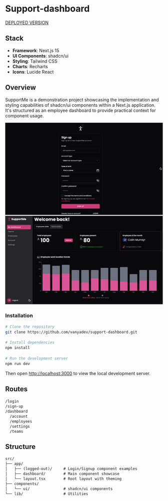 # Support-dashboard 

[DEPLOYED VERSION](https://vanyadev-support-dashboard.vercel.app/)

## Stack

- **Framework**: Next.js 15
- **UI Components**: shadcn/ui
- **Styling**: Tailwind CSS
- **Charts**: Recharts
- **Icons**: Lucide React

## Overview

SupportMe is a demonstration project showcasing the implementation and styling capabilities of shadcn/ui components within a Next.js application. It's structured as an employee dashboard to provide practical context for component usage.

![Support-Dashboard-login](./public/images/singup.png)
![Support-dashboard](./public/images/dashboard.png)



### Installation

```bash
# Clone the repository
git clone https://github.com/vanyadev/support-dashboard.git

# Install dependencies
npm install 

# Run the development server
npm run dev
```
Then open [http://localhost:3000](http://localhost:3000) to view the local development server.

## Routes

```
/login
/sign-up
/dashboard
  /account
  /employees
  /settings
  /teams
```

## Structure

```
src/
├── app/
│   ├── (logged-out)/     # Login/Signup component examples
│   ├── dashboard/        # Main component showcase
│   └── layout.tsx        # Root layout with theming
├── components/           
│   └── ui/               # shadcn/ui components
└── lib/                  # Utilities
```
